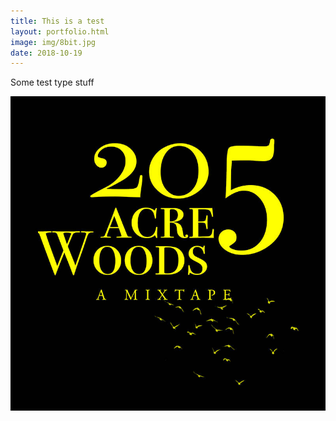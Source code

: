 ```yaml
---
title: This is a test
layout: portfolio.html
image: img/8bit.jpg
date: 2018-10-19
---
```


Some test type stuff 

<img src="img/205-A.jpg" alt="a graph i made">
